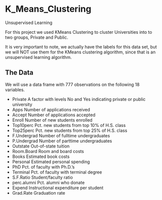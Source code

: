 # K_Means_Clustering
Unsupervised Learning

For this project we used KMeans Clustering to cluster Universities into to two groups, Private and Public.

It is very important to note, we actually have the labels for this data set, but we will NOT use them for the KMeans clustering algorithm, since that is an unsupervised learning algorithm.


## The Data
We will use a data frame with 777 observations on the following 18 variables.

- Private A factor with levels No and Yes indicating private or public university
- Apps Number of applications received
- Accept Number of applications accepted
- Enroll Number of new students enrolled
- Top10perc Pct. new students from top 10% of H.S. class
- Top25perc Pct. new students from top 25% of H.S. class
- F.Undergrad Number of fulltime undergraduates
- P.Undergrad Number of parttime undergraduates
- Outstate Out-of-state tuition
- Room.Board Room and board costs
- Books Estimated book costs
- Personal Estimated personal spending
- PhD Pct. of faculty with Ph.D.’s
- Terminal Pct. of faculty with terminal degree
- S.F.Ratio Student/faculty ratio
- perc.alumni Pct. alumni who donate
- Expend Instructional expenditure per student
- Grad.Rate Graduation rate
